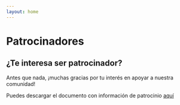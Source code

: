 ```yaml
---
layout: home
---
```


# Patrocinadores

## ¿Te interesa ser patrocinador?

Antes que nada, ¡muchas gracias por tu interés en apoyar a nuestra comunidad!

Puedes descargar el documento con información de patrocinio [aquí](/docs/patrocinio_rubymx.pdf)
